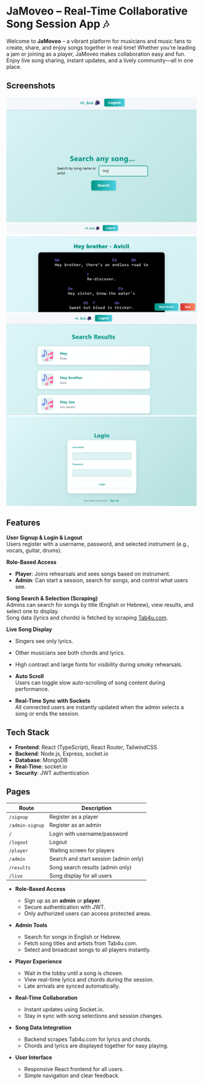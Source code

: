# JaMoveo – Real-Time Collaborative Song Session App 🎶

Welcome to **JaMoveo** – a vibrant platform for musicians and music fans to create, share, and enjoy songs together in real time! Whether you’re leading a jam or joining as a player, JaMoveo makes collaboration easy and fun. Enjoy live song sharing, instant updates, and a lively community—all in one place.

## Screenshots

![Admin Search Page](demo-images/adminPage.png)
![Live Song Display](demo-images/live.png)
![Results Serch Page](demo-images/Results.png)
![Login Page](demo-images/login.png)

## Features

**User Signup & Login & Logout**  
  Users register with a username, password, and selected instrument (e.g., vocals, guitar, drums).

 **Role-Based Access**  
  - **Player**: Joins rehearsals and sees songs based on instrument.
  - **Admin**: Can start a session, search for songs, and control what users see.

 **Song Search & Selection (Scraping)**  
    Admins can search for songs by title (English or Hebrew), view results, and select one to display.  
    Song data (lyrics and chords) is fetched by scraping [Tab4u.com](https://www.tab4u.com/).

 **Live Song Display**  
  - Singers see only lyrics.  
  - Other musicians see both chords and lyrics.  
  - High contrast and large fonts for visibility during smoky rehearsals.

-  **Auto Scroll**  
  Users can toggle slow auto-scrolling of song content during performance.

- **Real-Time Sync with Sockets**  
  All connected users are instantly updated when the admin selects a song or ends the session.

##  Tech Stack
- **Frontend**: React (TypeScript), React Router, TailwindCSS  
- **Backend**: Node.js, Express, socket.io  
- **Database**: MongoDB  
- **Real-Time**: socket.io  
- **Security**: JWT authentication

##  Pages

| Route            | Description                              |
|------------------|------------------------------------------|
| `/signup`        | Register as a player                     |
| `/admin-signup`  | Register as an admin                     |
| `/`              | Login with username/password             |
| `/logout`        | Logout                                   |
| `/player`        | Waiting screen for players               |
| `/admin`         | Search and start session (admin only)    |
| `/results`       | Song search results (admin only)         |
| `/live`          | Song display for all users               |

- **Role-Based Access**
    - Sign up as an **admin** or **player**.
    - Secure authentication with JWT.
    - Only authorized users can access protected areas.

- **Admin Tools**
    - Search for songs in English or Hebrew.
    - Fetch song titles and artists from Tab4u.com.
    - Select and broadcast songs to all players instantly.

- **Player Experience**
    - Wait in the lobby until a song is chosen.
    - View real-time lyrics and chords during the session.
    - Late arrivals are synced automatically.

- **Real-Time Collaboration**
    - Instant updates using Socket.io.
    - Stay in sync with song selections and session changes.

- **Song Data Integration**
    - Backend scrapes Tab4u.com for lyrics and chords.
    - Chords and lyrics are displayed together for easy playing.

- **User Interface**
    - Responsive React frontend for all users.
    - Simple navigation and clear feedback.

